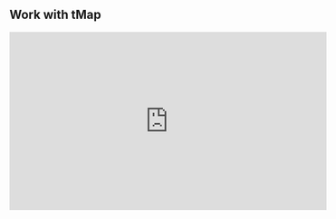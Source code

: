 ## Work with tMap
<div style="text-aligh:left;">
<iframe width="560" height="315" src="https://www.youtube.com/embed/rufI3hRLJn4" frameborder="0" allow="accelerometer; autoplay; encrypted-media; gyroscope; picture-in-picture" allowfullscreen></iframe>

</div>